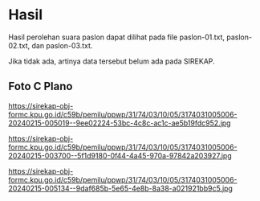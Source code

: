 # Hasil

Hasil perolehan suara paslon dapat dilihat pada file paslon-01.txt, paslon-02.txt, dan paslon-03.txt.

Jika tidak ada, artinya data tersebut belum ada pada SIREKAP.

## Foto C Plano

https://sirekap-obj-formc.kpu.go.id/c59b/pemilu/ppwp/31/74/03/10/05/3174031005006-20240215-005019--9ee02224-53bc-4c8c-ac1c-ae5b19fdc952.jpg

https://sirekap-obj-formc.kpu.go.id/c59b/pemilu/ppwp/31/74/03/10/05/3174031005006-20240215-003700--5f1d9180-0f44-4a45-970a-97842a203927.jpg

https://sirekap-obj-formc.kpu.go.id/c59b/pemilu/ppwp/31/74/03/10/05/3174031005006-20240215-005134--9daf685b-5e65-4e8b-8a38-a021921bb9c5.jpg
